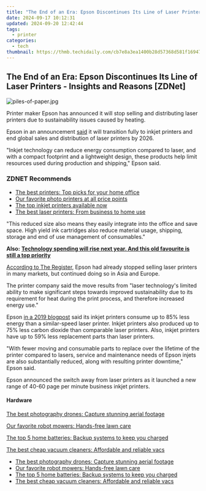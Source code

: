 ```yaml
---
title: "The End of an Era: Epson Discontinues Its Line of Laser Printers - Insights and Reasons [ZDNet]"
date: 2024-09-17 10:12:31
updated: 2024-09-20 12:42:44
tags:
  - printer
categories:
  - tech
thumbnail: https://thmb.techidaily.com/cb7e8a3ea1400b28d57368d581f169474fb4983f5389a6a0053ebe83f3cfd779.jpg
---
```


## The End of an Era: Epson Discontinues Its Line of Laser Printers - Insights and Reasons [ZDNet]

![piles-of-paper.jpg](https://www.zdnet.com/a/img/resize/efe0a3e72aeb766b056daabccefa7a54eacc2d99/2021/03/23/37893617-8a1b-496c-a074-2698e8c1726f/piles-of-paper.jpg?auto=webp&width=1280)

Printer maker Epson has announced it will stop selling and distributing laser printers due to sustainability issues caused by heating. 

Epson in an announcement [said](https://www.prnewswire.com/ae/news-releases/epson-completes-its-business-mfp-range-fully-committing-to-the-sustainability-advantages-of-heat-free-inkjet-technology-and-discontinuing-the-global-sale-of-laser-printers-301685258.html) it will transition fully to inkjet printers and end global sales and distribution of laser printers by 2026\. 

"Inkjet technology can reduce energy consumption compared to laser, and with a compact footprint and a lightweight design, these products help limit resources used during production and shipping," Epson said. 

### **ZDNET** Recommends

* [The best printers: Top picks for your home office](https://www.zdnet.com/article/best-printer/)
* [Our favorite photo printers at all price points](https://www.zdnet.com/article/best-photo-printer/)
* [The top inkjet printers available now](https://www.zdnet.com/article/best-inkjet-printer/)
* [The best laser printers: From business to home use](https://www.zdnet.com/article/best-laser-printer/)

"This reduced size also means they easily integrate into the office and save space. High yield ink cartridges also reduce material usage, shipping, storage and end of use management of consumables."

**Also:** [**Technology spending will rise next year. And this old favourite is still a top priority**](https://www.zdnet.com/article/technology-spending-will-rise-next-year-and-this-old-favourite-is-still-a-top-priority/)

[According to The Register](https://www.theregister.com/2022/11/28/epson%5Fends%5Flaser%5Fprinters/?td=rt-3a), Epson had already stopped selling laser printers in many markets, but continued doing so in Asia and Europe. 

The printer company said the move results from "laser technology's limited ability to make significant steps towards improved sustainability due to its requirement for heat during the print process, and therefore increased energy use."

Epson [in a 2019 blogpost](https://blog.epson.com.sg/inkjet-printers-better-for-the-environment-and-for-business/) said its inkjet printers consume up to 85% less energy than a similar-speed laser printer. Inkjet printers also produced up to 75% less carbon dioxide than comparable laser printers. Also, inkjet printers have up to 59% less replacement parts than laser printers. 

"With fewer moving and consumable parts to replace over the lifetime of the printer compared to lasers, service and maintenance needs of Epson injets are also substantially reduced, along with resulting printer downtime," Epson said.

Epson announced the switch away from laser printers as it launched a new range of 40-60 page per minute business inkjet printers. 

#### Hardware

[The best photography drones: Capture stunning aerial footage](https://www.zdnet.com/article/best-photography-drone/ "The best photography drones: Capture stunning aerial footage")

[Our favorite robot mowers: Hands-free lawn care](https://www.zdnet.com/article/best-robot-mower/ "Our favorite robot mowers: Hands-free lawn care")

[The top 5 home batteries: Backup systems to keep you charged](https://www.zdnet.com/article/best-home-battery/ "The top 5 home batteries: Backup systems to keep you charged")

[The best cheap vacuum cleaners: Affordable and reliable vacs](https://www.zdnet.com/article/best-cheap-vacuum/ "The best cheap vacuum cleaners: Affordable and reliable vacs")

* [The best photography drones: Capture stunning aerial footage](https://www.zdnet.com/article/best-photography-drone/ "The best photography drones: Capture stunning aerial footage")
* [Our favorite robot mowers: Hands-free lawn care](https://www.zdnet.com/article/best-robot-mower/ "Our favorite robot mowers: Hands-free lawn care")
* [The top 5 home batteries: Backup systems to keep you charged](https://www.zdnet.com/article/best-home-battery/ "The top 5 home batteries: Backup systems to keep you charged")
* [The best cheap vacuum cleaners: Affordable and reliable vacs](https://www.zdnet.com/article/best-cheap-vacuum/ "The best cheap vacuum cleaners: Affordable and reliable vacs")

<ins class="adsbygoogle"
     style="display:block"
     data-ad-format="autorelaxed"
     data-ad-client="ca-pub-7571918770474297"
     data-ad-slot="1223367746"></ins>



<ins class="adsbygoogle"
     style="display:block"
     data-ad-client="ca-pub-7571918770474297"
     data-ad-slot="8358498916"
     data-ad-format="auto"
     data-full-width-responsive="true"></ins>
